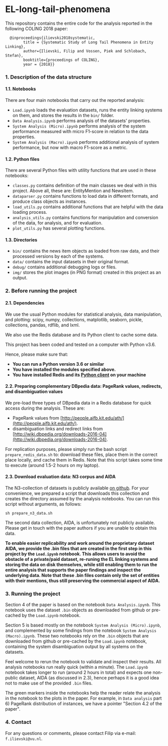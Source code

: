 # EL-long-tail-phenomena
This repository contains the entire code for the analysis reported in the following COLING 2018 paper:

```
  @inproceedings{ilievski2018systematic,
        title = {Systematic Study of Long Tail Phenomena in Entity Linking},
        author={Ilievski, Filip and Vossen, Piek and Schlobach, Stefan},
        booktitle={proceedings of COLING},
        year = {2018}}
```

### 1. Description of the data structure

#### 1.1. Notebooks

There are four main notebooks that carry out the reported analysis:
* `Load.ipynb` loads the evaluation datasets, runs the entity linking systems on them, and stores the results in the `bin/` folder.
* `Data Analysis.ipynb` performs analysis of the datasets' properties.
* `System Analysis (Micro).ipynb` performs analysis of the system performance measured with micro F1-score in relation to the data properties.
* `System Analysis (Macro).ipynb` performs additional analysis of system performance, but now with macro F1-score as a metric.

#### 1.2. Python files

There are several Python files with utility functions that are used in these notebooks:
* `classes.py` contains definition of the main classes we deal with in this project. Above all, these are: EntityMention and NewsItem.
* `dataparser.py` contains functions to load data in different formats, and produce class objects as instances.
* `load_utils.py` contains additional functions that are helpful with the data loading process.
* `analysis_utils.py` contains functions for manipulation and conversion of the data, for analysis, and for evaluation.
* `plot_utils.py` has several plotting functions.

#### 1.3. Directories

* `bin/` contains the news item objects as loaded from raw data, and their processed versions by each of the systems.
* `data/` contains the input datasets in their original format.
* `debug/` contains additional debugging logs or files.
* `img/` stores the plot images (in PNG format) created in this project as an output.

### 2. Before running the project

#### 2.1. Dependencies

We use the usual Python modules for statistical analysis, data manipulation, and plotting: scipy, numpy, collections, matplotlib, seaborn, pickle, collections, pandas, rdflib, and lxml.

We also use the Redis database and its Python client to cache some data.

This project has been coded and tested on a computer with Python v3.6.

Hence, please make sure that:
* **You can run a Python version 3.6 or similar**
* **You have installed the modules specified above.**
* **You have installed Redis and its [Python client](https://pypi.python.org/pypi/redis) on your machine**

#### 2.2. Preparing complementary DBpedia data: PageRank values, redirects, and disambiguation values

We pre-load three types of DBpedia data in a Redis database for quick access during the analysis. These are:
* PageRank values from [http://people.aifb.kit.edu/ath/](http://people.aifb.kit.edu/ath/).
* disambiguation links and redirect links from [http://wiki.dbpedia.org/downloads-2016-04](http://wiki.dbpedia.org/downloads-2016-04).

For replication purposes, please simply run the bash script `prepare_redis_data.sh` to: download these files, place them in the correct place locally, and cache them in Redis. Note that this script takes some time to execute (around 1.5-2 hours on my laptop).

#### 2.3. Download evaluation data: N3 corpus and AIDA

The N3-collection of datasets is publicly available [on github](https://github.com/dice-group/n3-collection). For your convenience, we prepared a script that downloads this collection and creates the directory assumed by the analysis notebooks. You can run this script without arguments, as follows:

`sh prepare_n3_data.sh`

The second data collection, AIDA, is unfortunately not publicly available. Please get in touch with the paper authors if you are unable to obtain this data.

**To enable easier replicability and work around the proprietary dataset AIDA, we provide the .bin files that are created in the first step in this project by the `Load.ipynb` notebook. This allows users to avoid the obstacle of a private/paid dataset, re-runing the EL linking systems and storing the data on disk themselves, while still enabling them to run the entire analysis that supports the paper findings and inspect the underlying data. Note that these .bin files contain only the set of entities with their mentions, thus still preserving the commercial aspect of AIDA.**

### 3. Running the project

Section 4 of the paper is based on the notebook `Data Analysis.ipynb`. This notebook uses the dataset `.bin` objects as downloaded from github or pre-cached by the `Load.ipynb` notebook.

Section 5 is based mostly on the notebook `System Analysis (Micro).ipynb`, and complemented by some findings from the notebook `System Analysis (Macro).ipynb`. These two notebooks rely on the `.bin` objects that are downloaded from github or pre-cached by the `Load.ipynb` notebook, containing the system disambiguation output by all systems on the datasets.

Feel welcome to rerun the notebook to validate and inspect their results. All analysis notebooks run really quick (within a minute). The `Load.ipynb` notebook takes longer to run (around 2 hours in total) and expects one non-public dataset, AIDA (as discussed in 2.3), hence perhaps it is a good idea not to make use of the provided `.bin` files.

The green markers inside the notebooks help the reader relate the analysis in the notebook to the plots in the paper. For example, in `Data analysis` part 6) PageRank distribution of instances, we have a pointer "Section 4.2 of the paper".

### 4. Contact

For any questions or comments, please contact Filip via e-mail: `f.ilievski@vu.nl`.
